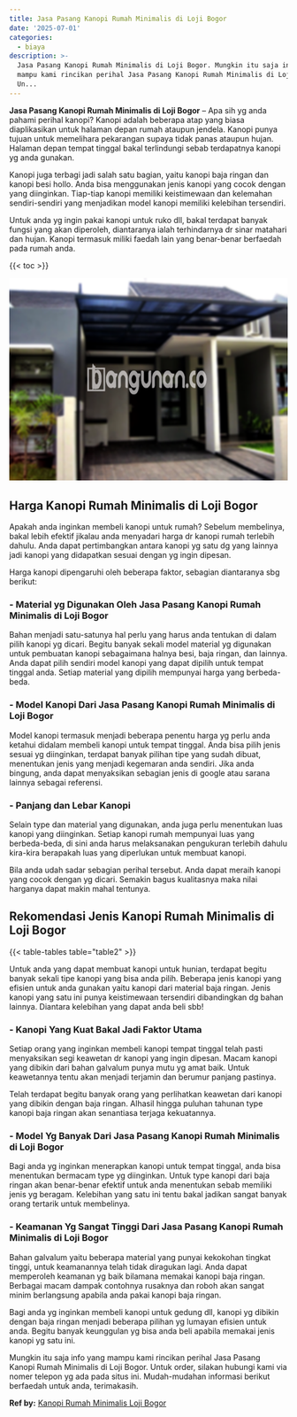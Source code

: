 ```yaml
---
title: Jasa Pasang Kanopi Rumah Minimalis di Loji Bogor
date: '2025-07-01'
categories:
  - biaya
description: >-
  Jasa Pasang Kanopi Rumah Minimalis di Loji Bogor. Mungkin itu saja info yang
  mampu kami rincikan perihal Jasa Pasang Kanopi Rumah Minimalis di Loji Bogor.
  Un...
---
```


**Jasa Pasang Kanopi Rumah Minimalis di Loji Bogor** – Apa sih yg anda pahami perihal kanopi? Kanopi adalah beberapa atap yang biasa diaplikasikan untuk halaman depan rumah ataupun jendela. Kanopi punya tujuan untuk memelihara pekarangan supaya tidak panas ataupun hujan. Halaman depan tempat tinggal bakal terlindungi sebab terdapatnya kanopi yg anda gunakan.

Kanopi juga terbagi jadi salah satu bagian, yaitu kanopi baja ringan dan kanopi besi hollo. Anda bisa menggunakan jenis kanopi yang cocok dengan yang diinginkan. Tiap-tiap kanopi memiliki keistimewaan dan kelemahan sendiri-sendiri yang menjadikan model kanopi memiliki kelebihan tersendiri.

Untuk anda yg ingin pakai kanopi untuk ruko dll, bakal terdapat banyak fungsi yang akan diperoleh, diantaranya ialah terhindarnya dr sinar matahari dan hujan. Kanopi termasuk miliki faedah lain yang benar-benar berfaedah pada rumah anda.

{{< toc >}}

![Jasa Pasang Kanopi Rumah Minimalis di Loji Bogor](/images/harga-kanopi-minimalis-56.png)

## Harga Kanopi Rumah Minimalis di Loji Bogor

Apakah anda inginkan membeli kanopi untuk rumah? Sebelum membelinya, bakal lebih efektif jikalau anda menyadari harga dr kanopi rumah terlebih dahulu. Anda dapat pertimbangkan antara kanopi yg satu dg yang lainnya jadi kanopi yang didapatkan sesuai dengan yg ingin dipesan.

Harga kanopi dipengaruhi oleh beberapa faktor, sebagian diantaranya sbg berikut:

### \- Material yg Digunakan Oleh Jasa Pasang Kanopi Rumah Minimalis di Loji Bogor

Bahan menjadi satu-satunya hal perlu yang harus anda tentukan di dalam pilih kanopi yg dicari. Begitu banyak sekali model material yg digunakan untuk pembuatan kanopi sebagaimana halnya besi, baja ringan, dan lainnya. Anda dapat pilih sendiri model kanopi yang dapat dipilih untuk tempat tinggal anda. Setiap material yang dipilih mempunyai harga yang berbeda-beda.

### \- Model Kanopi Dari Jasa Pasang Kanopi Rumah Minimalis di Loji Bogor

Model kanopi termasuk menjadi beberapa penentu harga yg perlu anda ketahui didalam membeli kanopi untuk tempat tinggal. Anda bisa pilih jenis sesuai yg diinginkan, terdapat banyak pilihan tipe yang sudah dibuat, menentukan jenis yang menjadi kegemaran anda sendiri. Jika anda bingung, anda dapat menyaksikan sebagian jenis di google atau sarana lainnya sebagai referensi.

### \- Panjang dan Lebar Kanopi

Selain type dan material yang digunakan, anda juga perlu menentukan luas kanopi yang diinginkan. Setiap kanopi rumah mempunyai luas yang berbeda-beda, di sini anda harus melaksanakan pengukuran terlebih dahulu kira-kira berapakah luas yang diperlukan untuk membuat kanopi.

Bila anda udah sadar sebagian perihal tersebut. Anda dapat meraih kanopi yang cocok dengan yg dicari. Semakin bagus kualitasnya maka nilai harganya dapat makin mahal tentunya.

## Rekomendasi Jenis Kanopi Rumah Minimalis di Loji Bogor

{{< table-tables table="table2" >}}

Untuk anda yang dapat membuat kanopi untuk hunian, terdapat begitu banyak sekali tipe kanopi yang bisa anda pilih. Beberapa jenis kanopi yang efisien untuk anda gunakan yaitu kanopi dari material baja ringan. Jenis kanopi yang satu ini punya keistimewaan tersendiri dibandingkan dg bahan lainnya. Diantara kelebihan yang dapat anda beli sbb!

### \- Kanopi Yang Kuat Bakal Jadi Faktor Utama

Setiap orang yang inginkan membeli kanopi tempat tinggal telah pasti menyaksikan segi keawetan dr kanopi yang ingin dipesan. Macam kanopi yang dibikin dari bahan galvalum punya mutu yg amat baik. Untuk keawetannya tentu akan menjadi terjamin dan berumur panjang pastinya.

Telah terdapat begitu banyak orang yang perlihatkan keawetan dari kanopi yang dibikin dengan baja ringan. Alhasil hingga puluhan tahunan type kanopi baja ringan akan senantiasa terjaga kekuatannya.

### \- Model Yg Banyak Dari Jasa Pasang Kanopi Rumah Minimalis di Loji Bogor

Bagi anda yg inginkan menerapkan kanopi untuk tempat tinggal, anda bisa menentukan bermacam type yg diinginkan. Untuk type kanopi dari baja ringan akan benar-benar efektif untuk anda menentukan sebab memiliki jenis yg beragam. Kelebihan yang satu ini tentu bakal jadikan sangat banyak orang tertarik untuk membelinya.

### \- Keamanan Yg Sangat Tinggi Dari Jasa Pasang Kanopi Rumah Minimalis di Loji Bogor

Bahan galvalum yaitu beberapa material yang punyai kekokohan tingkat tinggi, untuk keamanannya telah tidak diragukan lagi. Anda dapat memperoleh keamanan yg baik bilamana memakai kanopi baja ringan. Berbagai macam dampak contohnya rusaknya dan roboh akan sangat minim berlangsung apabila anda pakai kanopi baja ringan.

Bagi anda yg inginkan membeli kanopi untuk gedung dll, kanopi yg dibikin dengan baja ringan menjadi beberapa pilihan yg lumayan efisien untuk anda. Begitu banyak keunggulan yg bisa anda beli apabila memakai jenis kanopi yg satu ini.

Mungkin itu saja info yang mampu kami rincikan perihal Jasa Pasang Kanopi Rumah Minimalis di Loji Bogor. Untuk order, silakan hubungi kami via nomer telepon yg ada pada situs ini. Mudah-mudahan informasi berikut berfaedah untuk anda, terimakasih.

**Ref by:**  [Kanopi Rumah Minimalis Loji Bogor](https://id.wikipedia.org/wiki/Kanopi)
